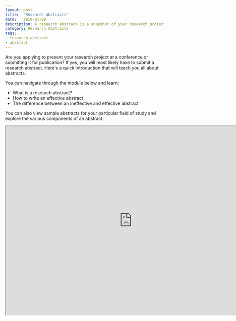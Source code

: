 ```yaml
---
layout: post
title:  "Research Abstracts"
date:   2010-01-09
description: A research abstract is a snapshot of your research project that concisely presents your research and its significance.
category: Research Abstracts
tags:
- research abstract
- abstract
---
```

<p class="intro"> Are you applying to present your research project at a conference or submitting it for publication? If yes, you will most likely have to submit a research abstract. Here's a quick introduction that will teach you all about abstracts.</p>

<div class="row">
<div class="col s12">
<p> You can navigate through the module below and learn:
<ul class="browser-default">
  <li> What is a research abstract? </li>
  <li> How to write an effective abstract </li>
  <li> The difference between an ineffective and effective abstract </li> 
</ul>
<p class="flow-text"> You can also view sample abstracts for your particular field of study and explore the various components of an abstract.  

<center>
  <iframe class="embedbox" src="https://uclalibrary.github.io/research-tips/assets/animation/abstract-animation" width="800px" height="600px"></iframe>
</center>


